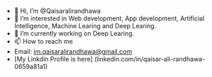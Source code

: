 - 👋 Hi, I’m @Qaisaralirandhawa
- 👀 I’m interested in Web development, App development, Artificial Intelligence, Machine Learing and Deep Learing.
- 🌱 I’m currently working on Deep Learing.
- 📫 How to reach me 
-   Email: im.qaisaralirandhawa@gmail.com
-   [My Linkdin Profile is here] (linkedin.com/in/qaisar-ali-randhawa-0659a81a1)   

<!---
Qaisaralirandhawa/Qaisaralirandhawa is a ✨ special ✨ repository because its `README.md` (this file) appears on your GitHub profile.
You can click the Preview link to take a look at your changes.
--->
